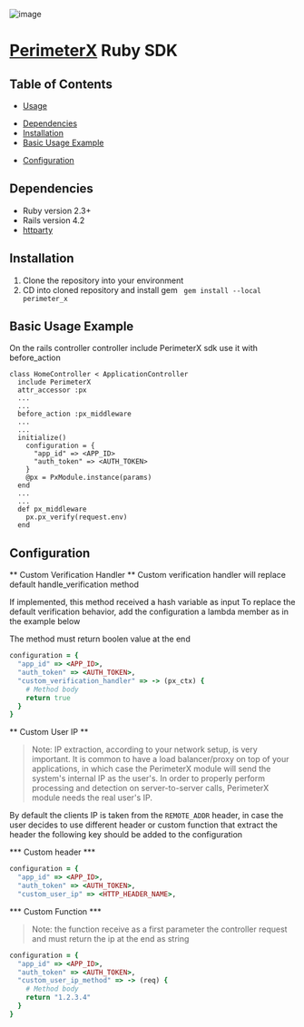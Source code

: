 ![image](http://media.marketwire.com/attachments/201604/34215_PerimeterX_logo.jpg)
#
[PerimeterX](http://www.perimeterx.com) Ruby SDK
=============================================================

Table of Contents
-----------------
-   [Usage](#usage)
  *   [Dependencies](#dependencies)
  *   [Installation](#installation)
  *   [Basic Usage Example](#basic-usage)
-   [Configuration](#configuration)

<a name="Usage"></a>
<a name="dependencies"></a> Dependencies
----------------------------------------

- Ruby version 2.3+
- Rails version 4.2
- [httparty](https://github.com/jnunemaker/httparty)

<a name="installation"></a> Installation
----------------------------------------
1. Clone the repository into your environment
2. CD into cloned repository and install gem
`` gem install --local perimeter_x``

<a name=basic-usage></a> Basic Usage Example
----------------------------------------
On the rails controller controller include PerimeterX sdk use it with before_action

```
class HomeController < ApplicationController
  include PerimeterX
  attr_accessor :px
  ...
  ...
  before_action :px_middleware
  ...
  ...
  initialize()
    configuration = {
      "app_id" => <APP_ID>
      "auth_token" => <AUTH_TOKEN>
    }
    @px = PxModule.instance(params)
  end
  ...
  ...
  def px_middleware
    px.px_verify(request.env)
  end
```

<a name="configuration"></a> Configuration
----------------------------------------

** Custom Verification Handler **
Custom verification handler will replace default handle_verification method

If implemented, this method received a hash variable as input
To replace the default verification behavior, add the configuration a lambda member as in the example below

The method must return boolen value at the end

```ruby
configuration = {
  "app_id" => <APP_ID>,
  "auth_token" => <AUTH_TOKEN>,
  "custom_verification_handler" => -> (px_ctx) {
    # Method body
    return true
  }
}
```

** Custom User IP **

> Note: IP extraction, according to your network setup, is very important. It is common to have a load balancer/proxy on top of your applications, in which case the PerimeterX module will send the system's internal IP as the user's. In order to properly perform processing and detection on server-to-server calls, PerimeterX module needs the real user's IP.

By default the clients IP is taken from the ``REMOTE_ADDR`` header, in case the user decides to use different header or custom function that extract the header the following key should be added to the configuration

*** Custom header ***
```ruby
configuration = {
  "app_id" => <APP_ID>,
  "auth_token" => <AUTH_TOKEN>,
  "custom_user_ip" => <HTTP_HEADER_NAME>,
```

*** Custom Function ***
> Note: the function receive as a first parameter the controller request and must return the ip at the end as string

```ruby
configuration = {
  "app_id" => <APP_ID>,
  "auth_token" => <AUTH_TOKEN>,
  "custom_user_ip_method" => -> (req) {
    # Method body
    return "1.2.3.4"
  }
}
```
